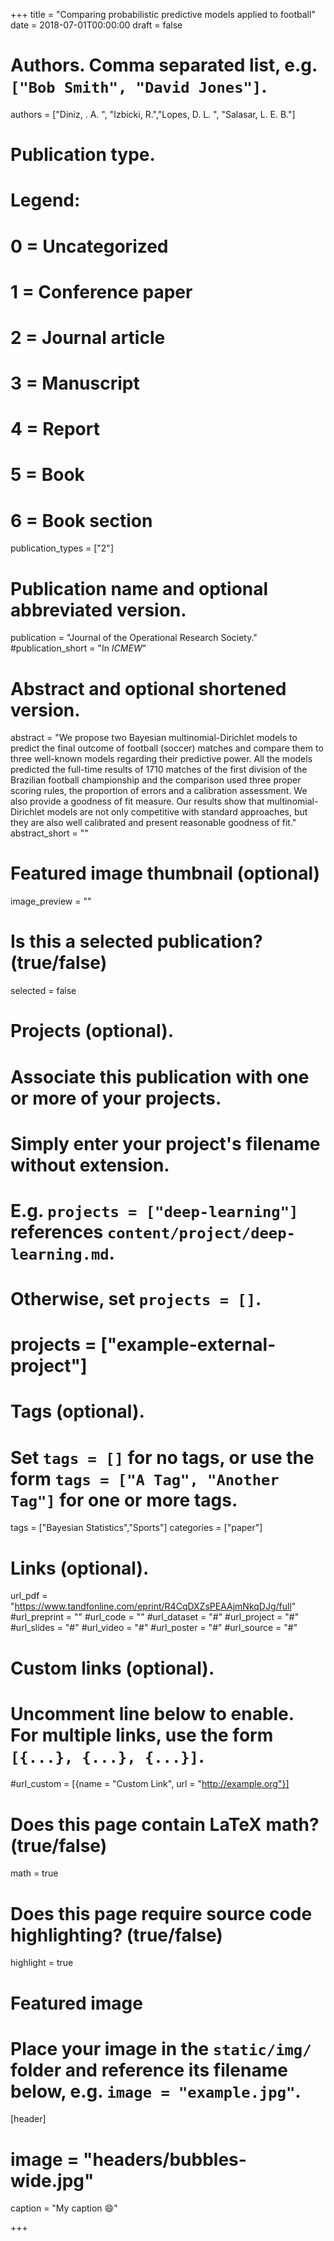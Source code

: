 +++
title = "Comparing probabilistic predictive models applied to football"
date = 2018-07-01T00:00:00
draft = false

# Authors. Comma separated list, e.g. `["Bob Smith", "David Jones"]`.
authors = ["Diniz, . A. ", "Izbicki, R.","Lopes, D. L. ", "Salasar, L. E. B."]

# Publication type.
# Legend:
# 0 = Uncategorized
# 1 = Conference paper
# 2 = Journal article
# 3 = Manuscript
# 4 = Report
# 5 = Book
# 6 = Book section
publication_types = ["2"]

# Publication name and optional abbreviated version.
publication = "Journal of the Operational Research Society."
#publication_short = "In *ICMEW*"

# Abstract and optional shortened version.
abstract = "We propose two Bayesian multinomial-Dirichlet models to predict the final outcome of football (soccer) matches and compare them to three well-known models regarding their predictive power. All the models predicted the full-time results of 1710 matches of the first division of the Brazilian football championship and the comparison used three proper scoring rules, the proportion of errors and a calibration assessment. We also provide a goodness of fit measure. Our results show that multinomial-Dirichlet models are not only competitive with standard approaches, but they are also well calibrated and present reasonable goodness of fit."
abstract_short = ""

# Featured image thumbnail (optional)
image_preview = ""

# Is this a selected publication? (true/false)
selected = false

# Projects (optional).
#   Associate this publication with one or more of your projects.
#   Simply enter your project's filename without extension.
#   E.g. `projects = ["deep-learning"]` references `content/project/deep-learning.md`.
#   Otherwise, set `projects = []`.
# projects = ["example-external-project"]

# Tags (optional).
#   Set `tags = []` for no tags, or use the form `tags = ["A Tag", "Another Tag"]` for one or more tags.
tags = ["Bayesian Statistics","Sports"]
categories = ["paper"]

# Links (optional).
url_pdf = "https://www.tandfonline.com/eprint/R4CqDXZsPEAAjmNkqDJg/full"
#url_preprint = ""
#url_code = ""
#url_dataset = "#"
#url_project = "#"
#url_slides = "#"
#url_video = "#"
#url_poster = "#"
#url_source = "#"

# Custom links (optional).
#   Uncomment line below to enable. For multiple links, use the form `[{...}, {...}, {...}]`.
#url_custom = [{name = "Custom Link", url = "http://example.org"}]

# Does this page contain LaTeX math? (true/false)
math = true

# Does this page require source code highlighting? (true/false)
highlight = true

# Featured image
# Place your image in the `static/img/` folder and reference its filename below, e.g. `image = "example.jpg"`.
[header]
# image = "headers/bubbles-wide.jpg"
caption = "My caption :smile:"

+++

